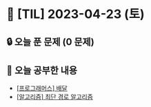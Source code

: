# 📆 [TIL] 2023-04-23 (토)

## 🔒 오늘 푼 문제 (0 문제)

## 📝 오늘 공부한 내용

- [[프로그래머스] 배달](https://monsta-zo.github.io/ps/PS-%EB%B0%B0%EB%8B%AC/)
- [[알고리즘] 최단 경로 알고리즘](https://monsta-zo.github.io/algorithm/AL-%EC%B5%9C%EB%8B%A8%EA%B2%BD%EB%A1%9C/)
